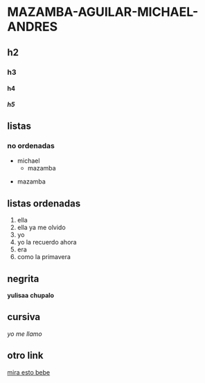 # MAZAMBA-AGUILAR-MICHAEL-ANDRES
## h2
### h3
#### h4 
##### h5
## listas 
### no ordenadas 
* michael
  * mazamba
- mazamba
## listas ordenadas
1. ella 
2. ella ya me olvido
3. yo
4. yo la recuerdo ahora 
5. era 
6. como la primavera
## negrita 
**yulisaa**
**chupalo**
 ## cursiva
 *yo me llamo*
## otro link
[mira esto bebe](https://github.com/susannalles/MinimalEditions/wiki/B%C3%A1sicos-Markdown)
